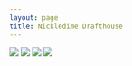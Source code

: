 ```yaml
---
layout: page
title: Nickledime Drafthouse
---
```

<img src="{{site.baseurl}}/pages/images/nickledime-drafthouse_food1.jpeg">
<img src="{{site.baseurl}}/pages/images/nickledime-drafthouse_food2.jpeg">
<img src="{{site.baseurl}}/pages/images/nickledime-drafthouse_drinks.jpeg">
<img src="{{site.baseurl}}/pages/images/nickledime-drafthouse_drinks-promotions.jpeg">
